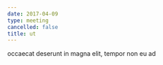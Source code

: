 ```yaml
---
date: 2017-04-09
type: meeting
cancelled: false
title: ut
---
```

occaecat deserunt in magna elit, tempor non eu ad